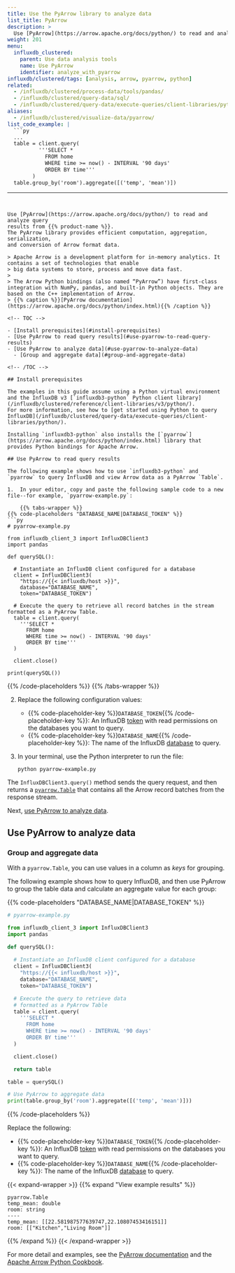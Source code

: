 ```yaml
---
title: Use the PyArrow library to analyze data
list_title: PyArrow
description: >
  Use [PyArrow](https://arrow.apache.org/docs/python/) to read and analyze InfluxDB query results.
weight: 201
menu:
  influxdb_clustered:
    parent: Use data analysis tools
    name: Use PyArrow
    identifier: analyze_with_pyarrow
influxdb/clustered/tags: [analysis, arrow, pyarrow, python]
related:
  - /influxdb/clustered/process-data/tools/pandas/
  - /influxdb/clustered/query-data/sql/
  - /influxdb/clustered/query-data/execute-queries/client-libraries/python/
aliases:
  - /influxdb/clustered/visualize-data/pyarrow/
list_code_example: |
  ```py
  ...
  table = client.query(
          '''SELECT *
            FROM home
            WHERE time >= now() - INTERVAL '90 days'
            ORDER BY time'''
        )
  table.group_by('room').aggregate([('temp', 'mean')])
  ```
---
```


Use [PyArrow](https://arrow.apache.org/docs/python/) to read and analyze query
results from {{% product-name %}}.
The PyArrow library provides efficient computation, aggregation, serialization,
and conversion of Arrow format data.

> Apache Arrow is a development platform for in-memory analytics. It contains a set of technologies that enable
> big data systems to store, process and move data fast.
>
> The Arrow Python bindings (also named “PyArrow”) have first-class integration with NumPy, pandas, and built-in Python objects. They are based on the C++ implementation of Arrow.
> {{% caption %}}[PyArrow documentation](https://arrow.apache.org/docs/python/index.html){{% /caption %}}

<!-- TOC -->

- [Install prerequisites](#install-prerequisites)
- [Use PyArrow to read query results](#use-pyarrow-to-read-query-results)
- [Use PyArrow to analyze data](#use-pyarrow-to-analyze-data)
  - [Group and aggregate data](#group-and-aggregate-data)

<!-- /TOC -->

## Install prerequisites

The examples in this guide assume using a Python virtual environment and the InfluxDB v3 [`influxdb3-python` Python client library](/influxdb/clustered/reference/client-libraries/v3/python/).
For more information, see how to [get started using Python to query InfluxDB](/influxdb/clustered/query-data/execute-queries/client-libraries/python/).

Installing `influxdb3-python` also installs the [`pyarrow`](https://arrow.apache.org/docs/python/index.html) library that provides Python bindings for Apache Arrow.

## Use PyArrow to read query results

The following example shows how to use `influxdb3-python` and `pyarrow` to query InfluxDB and view Arrow data as a PyArrow `Table`.
 
1.  In your editor, copy and paste the following sample code to a new file--for example, `pyarrow-example.py`:

    {{% tabs-wrapper %}}
{{% code-placeholders "DATABASE_NAME|DATABASE_TOKEN" %}}
```py
# pyarrow-example.py

from influxdb_client_3 import InfluxDBClient3
import pandas

def querySQL():
  
  # Instantiate an InfluxDB client configured for a database
  client = InfluxDBClient3(
    "https://{{< influxdb/host >}}",
    database="DATABASE_NAME",
    token="DATABASE_TOKEN")

  # Execute the query to retrieve all record batches in the stream formatted as a PyArrow Table.
  table = client.query(
    '''SELECT *
      FROM home
      WHERE time >= now() - INTERVAL '90 days'
      ORDER BY time'''
  )

  client.close()

print(querySQL())
```
{{% /code-placeholders %}}
  {{% /tabs-wrapper %}}

2.  Replace the following configuration values:

    - {{% code-placeholder-key %}}`DATABASE_TOKEN`{{% /code-placeholder-key %}}: An InfluxDB [token](/influxdb/clustered/admin/tokens/) with read permissions on the databases you want to query.
    - {{% code-placeholder-key %}}`DATABASE_NAME`{{% /code-placeholder-key %}}: The name of the InfluxDB [database](/influxdb/clustered/admin/databases/) to query.

3. In your terminal, use the Python interpreter to run the file:

    ```sh
    python pyarrow-example.py
    ```

The `InfluxDBClient3.query()` method sends the query request, and then returns a [`pyarrow.Table`](https://arrow.apache.org/docs/python/generated/pyarrow.Table.html) that contains all the Arrow record batches from the response stream. 

Next, [use PyArrow to analyze data](#use-pyarrow-to-analyze-data).

## Use PyArrow to analyze data

### Group and aggregate data

With a `pyarrow.Table`, you can use values in a column as _keys_ for grouping.

The following example shows how to query InfluxDB, and then use PyArrow to group the table data and calculate an aggregate value for each group:

{{% code-placeholders "DATABASE_NAME|DATABASE_TOKEN" %}}
```py
# pyarrow-example.py

from influxdb_client_3 import InfluxDBClient3
import pandas

def querySQL():
  
  # Instantiate an InfluxDB client configured for a database
  client = InfluxDBClient3(
    "https://{{< influxdb/host >}}",
    database="DATABASE_NAME",
    token="DATABASE_TOKEN")

  # Execute the query to retrieve data 
  # formatted as a PyArrow Table
  table = client.query(
    '''SELECT *
      FROM home
      WHERE time >= now() - INTERVAL '90 days'
      ORDER BY time'''
  )

  client.close()

  return table

table = querySQL()

# Use PyArrow to aggregate data
print(table.group_by('room').aggregate([('temp', 'mean')]))
```
{{% /code-placeholders %}}

Replace the following:

- {{% code-placeholder-key %}}`DATABASE_TOKEN`{{% /code-placeholder-key %}}: An InfluxDB [token](/influxdb/clustered/admin/tokens/) with read permissions on the databases you want to query.
- {{% code-placeholder-key %}}`DATABASE_NAME`{{% /code-placeholder-key %}}: The name of the InfluxDB [database](/influxdb/clustered/admin/tokens/) to query.

{{< expand-wrapper >}}
{{% expand "View example results" %}}
```arrow
pyarrow.Table
temp_mean: double
room: string
----
temp_mean: [[22.581987577639747,22.10807453416151]]
room: [["Kitchen","Living Room"]]
```
{{% /expand %}}
{{< /expand-wrapper >}}

For more detail and examples, see the [PyArrow documentation](https://arrow.apache.org/docs/python/getstarted.html) and the [Apache Arrow Python Cookbook](https://arrow.apache.org/cookbook/py/data.html).
